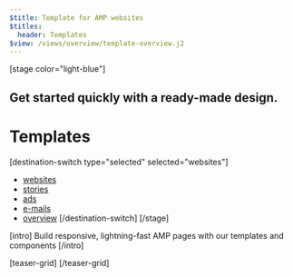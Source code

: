 ```yaml
---
$title: Template for AMP websites
$titles:
  header: Templates
$view: /views/overview/template-overview.j2
---
```

[stage color="light-blue"]
## Get started quickly with a ready-made design.
# Templates
[destination-switch type="selected" selected="websites"]
- [websites](/content/amp-dev/documentation/templates/websites.md)
- [stories](/content/amp-dev/documentation/templates/stories.md)
- [ads](/content/amp-dev/documentation/templates/ads.md)
- [e-mails](/content/amp-dev/documentation/templates/e-mails.md)
- [overview](/content/amp-dev/documentation/templates/overview.md)
[/destination-switch]
[/stage]

[intro]
Build responsive, lightning-fast AMP pages with our templates and components
[/intro]

[teaser-grid]
[](/content/shared/fill-ins/template.md)
[](/content/shared/fill-ins/template.md)
[](/content/shared/fill-ins/template.md)
[](/content/shared/fill-ins/template.md)
[/teaser-grid]
